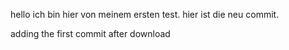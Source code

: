 hello ich bin hier von meinem ersten test.
hier ist die neu commit.

adding the first commit after download
